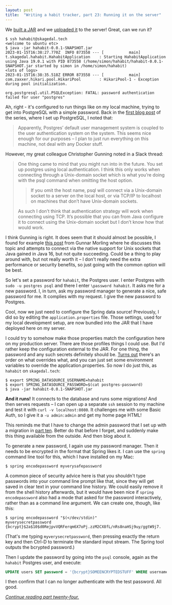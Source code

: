```yaml
---
layout: post
title:  "Writing a habit tracker, part 23: Running it on the server"
---
```

We [built a JAR](/posts/2023-01-21-habit-tracker-building-a-jar) and we [uploaded it](/posts/2023-01-22-habit-tracker-deploying-the-jar) to the server! Great, can we run it?

```shell
$ ssh hahabit@skagedal.tech
<welcome to ubuntu etc>
$ java -jar hahabit-0.0.1-SNAPSHOT.jar
2023-01-15T16:38:27.770Z  INFO 873558 --- [           main] t.skagedal.hahabit.HahabitApplication    : Starting HahabitApplication using Java 19.0.1 with PID 873558 (/home/simon/hahabit/hahabit-0.0.1-SNAPSHOT.jar started by simon in /home/simon/hahabit)
<lots of logs>
2023-01-15T16:38:35.518Z ERROR 873558 --- [           main] com.zaxxer.hikari.pool.HikariPool        : HikariPool-1 - Exception during pool initialization.

org.postgresql.util.PSQLException: FATAL: password authentication failed for user "postgres"
```

Ah, right - it's configured to run things like on my local machine, trying to get into PostgreSQL with a simple password. Back in the [first blog post](/posts/2023-01-01-writing-a-habit-tracker) of the series, where I set up PostgreSQL, I noted that:

> Apparently, Postgres’ default user management system is coupled to the user authentication system on the system. This seems nice enough for our purposes – I plan to just run everything on this machine, not deal with any Docker stuff.

However, my great colleague Christopher Gunning noted in a Slack thread:

> One thing came to mind that you might run into in the future. You set up postgres using local authentication. I think this only works when connecting through a Unix-domain socket which is what you’re doing with the psql command when omitting the host option.
>> If you omit the host name, psql will connect via a Unix-domain socket to a server on the local host, or via TCP/IP to localhost on machines that don’t have Unix-domain sockets.
> 
> As such I don’t think that authentication strategy will work when connecting using TCP. It’s possible that you can from Java configure it to connect using the Unix-domain socket but I don’t know how that would work.

I think Gunning is right. It does seem that it should almost be possible, I found for example [this post](https://www.morling.dev/blog/talking-to-postgres-through-java-16-unix-domain-socket-channels/) from Gunnar Morling where he discusses this topic and attempts to connect via the native support for Unix sockets that Java gained in Java 16, but not quite succeeding. Could be a thing to play around with, but not really worth it – I don't really need the extra performance or security benefits, so just going with the common option will be best.   

So let's set a password for `hahabit`, the Postgres user. I enter Postgres with `sudo -u postgres psql` and there I enter `\password hahabit`. It asks me for a new password. I, in turn, ask my password manager to generate a nice, safe password for me. It complies with my request. I give the new password to Postgres.

Cool, now we just need to configure the Spring data source! Previously, I did so by editing the `application.properties` file. Those settings, used for my local development setup, are now bundled into the JAR that I have deployed here on my server. 

I could try to somehow make those properties match the configuration here on my production server. There are those profiles things I could use. But I'd rather keep the configuration external to the JAR. For one thing, the password and any such secrets definitely should be. [Turns out](https://docs.spring.io/spring-boot/docs/current/reference/htmlsingle/#features.external-config) there's an order on what overrides what, and you can just set some environment variables to override the application.properties. So now I do just this, as `hahabit` on `skagedal.tech`:

```shell
$ export SPRING_DATASOURCE_USERNAME=hahabit
$ export SPRING_DATASOURCE_PASSWORD=$(cat postgres-password)
$ java -jar hahabit-0.0.1-SNAPSHOT.jar
```

**And it runs!** It connects to the database and runs some migrations! And then serves requests – I can open up a separate `ssh` session to my machine and test it with `curl -v localhost:8080`. It challenges me with some Basic Auth,  so I give it a `-u admin:admin` and get my home page HTML!

This reminds me that I have to change the admin password that I set up with a migration in [part ten](/posts/2023-01-10-habit-tracker-securing-things-2). Better do that before I forget, and suddenly make this thing available from the outside. And then blog about it. 

To generate a new password, I again use my password manager. Then it needs to be encrypted in the format that Spring likes it. I can use the `spring` command line tool for this, which I have installed on my Mac:

```shell
$ spring encodepassword myverysafepassword
```

A common piece of security advice here is that you shouldn't type passwords into your command line prompt like that, since they will get saved in clear text in your command line history. We could easily remove it from the shell history afterwards, but it would have been nice if `spring encodepassword` also had a mode that asked for the password interactively, rather than as a command line argument. We can create one, though, like this:

```shell
$ spring encodepassword "$(</dev/stdin)"
myverysecretpassword
{bcrypt}$2a$10$d0RejpvVQRFerqm6X7oPj.zzM2CX8fL/nRs8naHSj9uy/ggtW9j7.
```

(That's me typing `myverysecretpassword`, then pressing exactly the return key and then Ctrl-D to terminate the standard input stream. The Spring tool outputs the bcrypted password.)

Then I update the password by going into the `psql` console, again as the `hahabit` Postgres user, and execute:
```sql
UPDATE users SET password = '{bcrypt}SOMEENCRYPTEDSTUFF' WHERE username = 'admin';
```

I then confirm that I can no longer authenticate with the test password. All good.

_[Continue reading part twenty-four.](/posts/2023-01-24-habit-tracker-always-running-it)_
